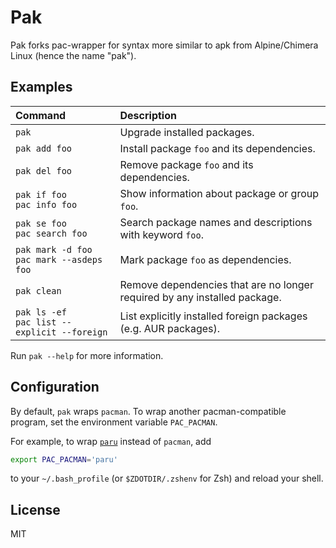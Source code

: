 # Pak

Pak forks pac-wrapper for syntax more similar to apk from Alpine/Chimera Linux (hence the name "pak").

## Examples

Command | Description
:-- | :--
`pak` | Upgrade installed packages.
`pak add foo` | Install package `foo` and its dependencies.
`pak del foo` | Remove package `foo` and its dependencies.
`pak if foo` <br> `pac info foo` | Show information about package or group `foo`.
`pak se foo` <br> `pac search foo` | Search package names and descriptions with keyword `foo`.
`pak mark -d foo` <br> `pac mark --asdeps foo` | Mark package `foo` as dependencies.
`pak clean` | Remove dependencies that are no longer required by any installed package.
`pak ls -ef` <br> `pac list --explicit --foreign`| List explicitly installed foreign packages (e.g. AUR packages).

Run `pak --help` for more information.

## Configuration

By default, `pak` wraps `pacman`. To wrap another pacman-compatible program,
set the environment variable `PAC_PACMAN`.

For example, to wrap [`paru`](https://github.com/Morganamilo/paru) instead of
`pacman`, add

```sh
export PAC_PACMAN='paru'
```

to your `~/.bash_profile` (or `$ZDOTDIR/.zshenv` for Zsh) and reload your shell.

## License

MIT

